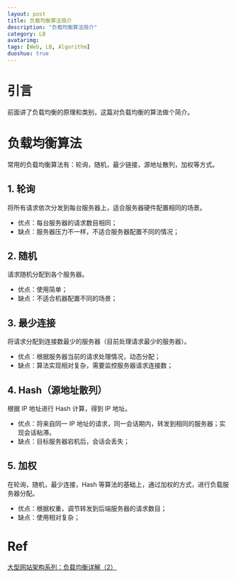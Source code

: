 ```yaml
---
layout: post
title: 负载均衡算法简介
description: "负载均衡算法简介"
category: LB
avatarimg:
tags: [Web, LB, Algorithm]
duoshuo: true
---
```


# 引言

前面讲了负载均衡的原理和类别，这篇对负载均衡的算法做个简介。

# 负载均衡算法

常用的负载均衡算法有：轮询，随机，最少链接，源地址散列，加权等方式。

## 1. 轮询

将所有请求依次分发到每台服务器上，适合服务器硬件配置相同的场景。  

* 优点：每台服务器的请求数目相同；
* 缺点：服务器压力不一样，不适合服务器配置不同的情况；

## 2. 随机

请求随机分配到各个服务器。  

* 优点：使用简单；
* 缺点：不适合机器配置不同的场景；

## 3. 最少连接

将请求分配到连接数最少的服务器（目前处理请求最少的服务器）。  

* 优点：根据服务器当前的请求处理情况，动态分配；
* 缺点：算法实现相对复杂，需要监控服务器请求连接数；

## 4. Hash（源地址散列）

根据 IP 地址进行 Hash 计算，得到 IP 地址。  

* 优点：将来自同一 IP 地址的请求，同一会话期内，转发到相同的服务器；实现会话粘滞。
* 缺点：目标服务器宕机后，会话会丢失；

## 5. 加权

在轮询，随机，最少连接，Hash 等算法的基础上，通过加权的方式，进行负载服务器分配。  

* 优点：根据权重，调节转发到后端服务器的请求数目；
* 缺点：使用相对复杂；


# Ref
[大型网站架构系列：负载均衡详解（2）](http://www.cnblogs.com/itfly8/p/5043452.html)  
